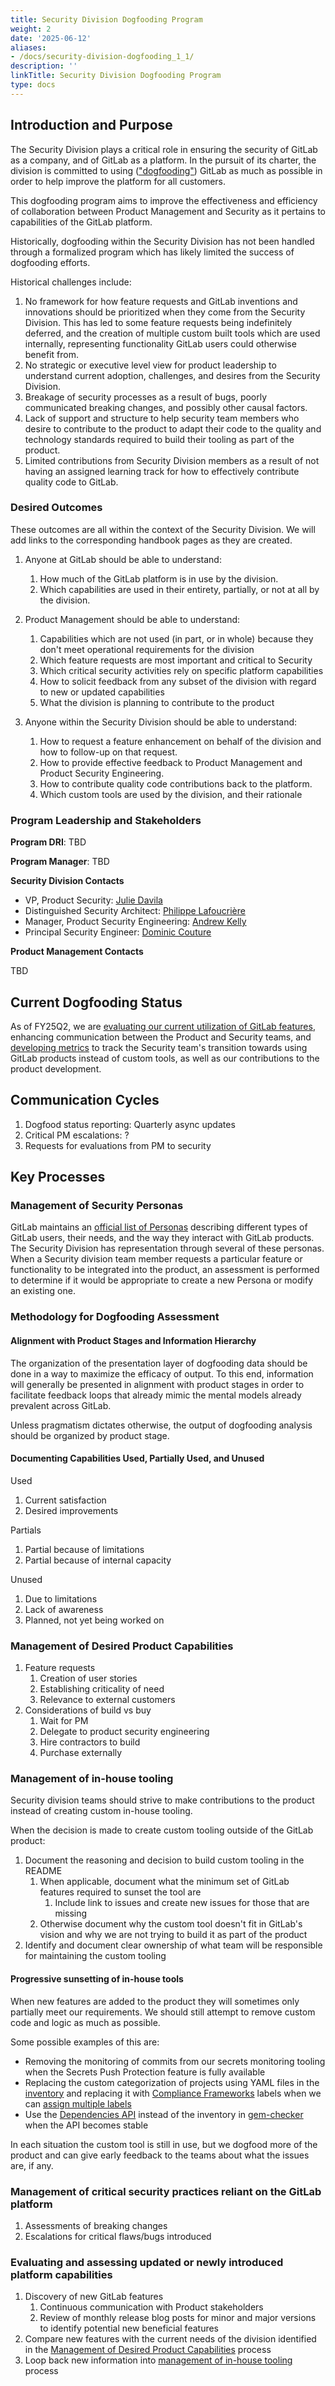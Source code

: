 ```yaml
---
title: Security Division Dogfooding Program
weight: 2
date: '2025-06-12'
aliases:
- /docs/security-division-dogfooding_1_1/
description: ''
linkTitle: Security Division Dogfooding Program
type: docs
---
```


## Introduction and Purpose

The Security Division plays a critical role in ensuring the security of GitLab as a company, and of GitLab as a platform. In the pursuit of its charter, the division is committed to using (["dogfooding"](https://en.wikipedia.org/wiki/Eating_your_own_dog_food)) GitLab as much as possible in order to help improve the platform for all customers.

This dogfooding program aims to improve the effectiveness and efficiency of collaboration between Product Management and Security as it pertains to capabilities of the GitLab platform.

Historically, dogfooding within the Security Division has not been handled through a formalized program which has likely limited the success of dogfooding efforts.

Historical challenges include:

1. No framework for how feature requests and GitLab inventions and innovations should be prioritized when they come from the Security Division. This has led to some feature requests being indefinitely deferred, and the creation of multiple custom built tools which are used internally, representing functionality GitLab users could otherwise benefit from.
1. No strategic or executive level view for product leadership to understand current adoption, challenges, and desires from the Security Division.
1. Breakage of security processes as a result of bugs, poorly communicated breaking changes, and possibly other causal factors.
1. Lack of support and structure to help security team members who desire to contribute to the product to adapt their code to the quality and technology standards required to build their tooling as part of the product.
1. Limited contributions from Security Division members as a result of not having an assigned learning track for how to effectively contribute quality code to GitLab.

### Desired Outcomes

These outcomes are all within the context of the Security Division. We will add links to the corresponding handbook pages as they are created.

1. Anyone at GitLab should be able to understand:
    1. How much of the GitLab platform is in use by the division.
    1. Which capabilities are used in their entirety, partially, or not at all by the division.

1. Product Management should be able to understand:
    1. Capabilities which are not used (in part, or in whole) because they don't meet operational requirements for the division
    1. Which feature requests are most important and critical to Security
    1. Which critical security activities rely on specific platform capabilities
    1. How to solicit feedback from any subset of the division with regard to new or updated capabilities
    1. What the division is planning to contribute to the product

1. Anyone within the Security Division should be able to understand:
    1. How to request a feature enhancement on behalf of the division and how to follow-up on that request.
    1. How to provide effective feedback to Product Management and Product Security Engineering.
    1. How to contribute quality code contributions back to the platform.
    1. Which custom tools are used by the division, and their rationale

### Program Leadership and Stakeholders

**Program DRI**: TBD

**Program Manager**: TBD

**Security Division Contacts**

- VP, Product Security: [Julie Davila](https://gitlab.com/juliedavila)
- Distinguished Security Architect: [Philippe Lafoucrière](https://gitlab.com/plafoucriere)
- Manager, Product Security Engineering: [Andrew Kelly](https://gitlab.com/ankelly)
- Principal Security Engineer: [Dominic Couture](https://gitlab.com/dcouture)

**Product Management Contacts**

TBD

## Current Dogfooding Status

As of FY25Q2, we are [evaluating our current utilization of GitLab features](https://gitlab.com/gitlab-com/gl-security/security-department-meta/-/issues/1761), enhancing communication between the Product and Security teams, and [developing metrics](https://gitlab.com/gitlab-com/gl-security/product-security/product-security-engineering/product-security-engineering-team/-/issues/63) to track the Security team's transition towards using GitLab products instead of custom tools, as well as our contributions to the product development.

## Communication Cycles

1. Dogfood status reporting: Quarterly async updates
1. Critical PM escalations: ?
1. Requests for evaluations from PM to security

## Key Processes

### Management of Security Personas

GitLab maintains an [official list of Personas](/handbook/product/personas/) describing different types of GitLab users, their needs, and the way they interact with GitLab products. The Security Division has representation through several of these personas. When a Security division team member requests a particular feature or functionality to be integrated into the product, an assessment is performed to determine if it would be appropriate to create a new Persona or modify an existing one.

### Methodology for Dogfooding Assessment

#### Alignment with Product Stages and Information Hierarchy

The organization of the presentation layer of dogfooding data should be done in a way to maximize the efficacy of output. To this end, information will generally be presented in alignment with product stages in order to facilitate feedback loops that already mimic the mental models already prevalent across GitLab.

Unless pragmatism dictates otherwise, the output of dogfooding analysis should be organized by product stage.

#### Documenting Capabilities Used, Partially Used, and Unused

Used

1. Current satisfaction
1. Desired improvements

Partials

1. Partial because of limitations
1. Partial because of internal capacity

Unused

1. Due to limitations
1. Lack of awareness
1. Planned, not yet being worked on

### Management of Desired Product Capabilities

1. Feature requests
    1. Creation of user stories
    1. Establishing criticality of need
    1. Relevance to external customers
1. Considerations of build vs buy
    1. Wait for PM
    1. Delegate to product security engineering
    1. Hire contractors to build
    1. Purchase externally

### Management of in-house tooling

Security division teams should strive to make contributions to the product instead of creating custom in-house tooling.

When the decision is made to create custom tooling outside of the GitLab product:

1. Document the reasoning and decision to build custom tooling in the README
    1. When applicable, document what the minimum set of GitLab features required to sunset the tool are
        1. Include link to issues and create new issues for those that are missing
    1. Otherwise document why the custom tool doesn't fit in GitLab's vision and why we are not trying to build it as part of the product
1. Identify and document clear ownership of what team will be responsible for maintaining the custom tooling

#### Progressive sunsetting of in-house tools

When new features are added to the product they will sometimes only partially meet our requirements. We should still attempt to remove custom code and logic as much as possible.

Some possible examples of this are:

- Removing the monitoring of commits from our secrets monitoring tooling when the Secrets Push Protection feature is fully available
- Replacing the custom categorization of projects using YAML files in the [inventory](https://gitlab.com/gitlab-com/gl-security/product-security/inventory/) and replacing it with [Compliance Frameworks](https://docs.gitlab.com/ee/user/group/compliance_frameworks.html) labels when we can [assign multiple labels](https://gitlab.com/groups/gitlab-org/-/epics/13294)
- Use the [Dependencies API](https://docs.gitlab.com/ee/api/dependencies.html) instead of the inventory in [gem-checker](https://gitlab.com/gitlab-com/gl-security/product-security/appsec/tooling/gem-checker) when the API becomes stable

In each situation the custom tool is still in use, but we dogfood more of the product and can give early feedback to the teams about what the issues are, if any.

### Management of critical security practices reliant on the GitLab platform

1. Assessments of breaking changes
1. Escalations for critical flaws/bugs introduced

### Evaluating and assessing updated or newly introduced platform capabilities

1. Discovery of new GitLab features
    1. Continuous communication with Product stakeholders
    1. Review of monthly release blog posts for minor and major versions to identify potential new beneficial features
1. Compare new features with the current needs of the division identified in the [Management of Desired Product Capabilities](#management-of-desired-product-capabilities) process
1. Loop back new information into [management of in-house tooling](#management-of-in-house-tooling) process
